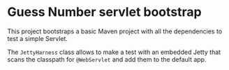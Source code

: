 # Guess Number servlet bootstrap

This project bootstraps a basic Maven project with all the dependencies to test a simple Servlet.

The `JettyHarness` class allows to make a test with an embedded Jetty that scans the classpath for `@WebServlet` and add them to the default app.

